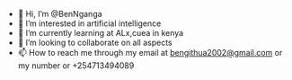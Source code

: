 - 👋 Hi, I’m @BenNganga
- 👀 I’m interested in artificial intelligence 
- 🌱 I’m currently learning at ALx,cuea in kenya
- 💞️ I’m looking to collaborate on all aspects 
- 📫 How to reach me through my email at bengithua2002@gmail.com or 
my number or +254713494089

<!---
BenNganga/BenNganga is a ✨ special ✨ repository because its `README.md` (this file) appears on your GitHub profile.
You can click the Preview link to take a look at your changes.
--->
